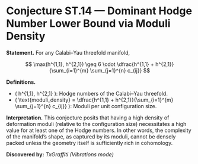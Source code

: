 # Conjecture ST.14 — Dominant Hodge Number Lower Bound via Moduli Density

**Statement.**
For any Calabi–Yau threefold manifold,

$$
\max(h^{1,1}, h^{2,1}) \geq 6 \cdot \dfrac{h^{1,1} + h^{2,1}}{\sum_{i=1}^{m} \sum_{j=1}^{n} c_{ij}}
$$

**Definitions.**

- \( h^{1,1}, h^{2,1} \): Hodge numbers of the Calabi–Yau threefold.
- \( \text{moduli\_density} = \dfrac{h^{1,1} + h^{2,1}}{\sum_{i=1}^{m} \sum_{j=1}^{n} c_{ij}} \): Moduli per unit configuration size.

**Interpretation.**
This conjecture posits that having a high density of deformation moduli (relative to the configuration size) necessitates a high value for at least one of the Hodge numbers. In other words, the complexity of the manifold’s shape, as captured by its moduli, cannot be densely packed unless the geometry itself is sufficiently rich in cohomology.

**Discovered by:** *TxGraffiti (Vibrations mode)*
